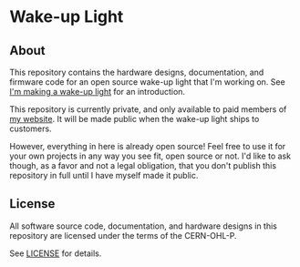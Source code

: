# Wake-up Light

## About

This repository contains the hardware designs, documentation, and firmware code for an open source wake-up light that I'm working on. See [I'm making a wake-up light](https://www.hannobraun.com/im-making-a-wake-up-light/) for an introduction.

This repository is currently private, and only available to paid members of [my website](https://www.hannobraun.com/). It will be made public when the wake-up light ships to customers.

However, everything in here is already open source! Feel free to use it for your own projects in any way you see fit, open source or not. I'd like to ask though, as a favor and not a legal obligation, that you don't publish this repository in full until I have myself made it public.

## License

All software source code, documentation, and hardware designs in this repository are licensed under the terms of the CERN-OHL-P.

See [LICENSE](LICENSE) for details.
